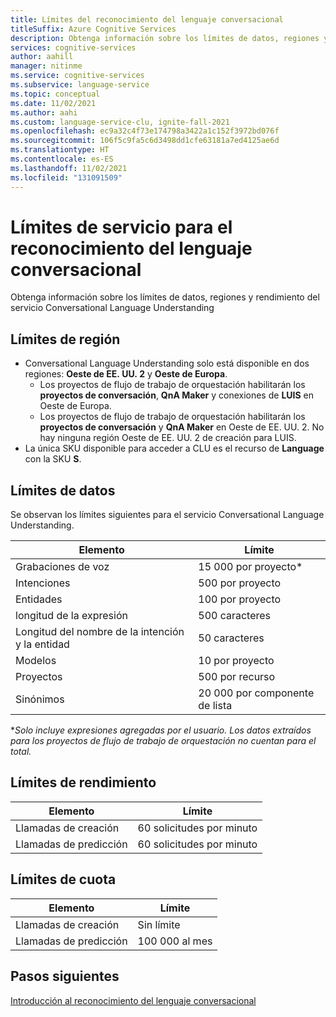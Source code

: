 ```yaml
---
title: Límites del reconocimiento del lenguaje conversacional
titleSuffix: Azure Cognitive Services
description: Obtenga información sobre los límites de datos, regiones y rendimiento del reconocimiento del lenguaje conversacional
services: cognitive-services
author: aahill
manager: nitinme
ms.service: cognitive-services
ms.subservice: language-service
ms.topic: conceptual
ms.date: 11/02/2021
ms.author: aahi
ms.custom: language-service-clu, ignite-fall-2021
ms.openlocfilehash: ec9a32c4f73e174798a3422a1c152f3972bd076f
ms.sourcegitcommit: 106f5c9fa5c6d3498dd1cfe63181a7ed4125ae6d
ms.translationtype: HT
ms.contentlocale: es-ES
ms.lasthandoff: 11/02/2021
ms.locfileid: "131091509"
---
```

# <a name="service-limits-for-conversational-language-understanding"></a>Límites de servicio para el reconocimiento del lenguaje conversacional

Obtenga información sobre los límites de datos, regiones y rendimiento del servicio Conversational Language Understanding

## <a name="region-limits"></a>Límites de región

- Conversational Language Understanding solo está disponible en dos regiones: **Oeste de EE. UU. 2** y **Oeste de Europa**. 
    - Los proyectos de flujo de trabajo de orquestación habilitarán los **proyectos de conversación**, **QnA Maker** y conexiones de **LUIS** en Oeste de Europa.
    - Los proyectos de flujo de trabajo de orquestación habilitarán los **proyectos de conversación** y **QnA Maker** en Oeste de EE. UU. 2. No hay ninguna región Oeste de EE. UU. 2 de creación para LUIS. 
- La única SKU disponible para acceder a CLU es el recurso de **Language** con la SKU **S**.

## <a name="data-limits"></a>Límites de datos

Se observan los límites siguientes para el servicio Conversational Language Understanding.

|Elemento|Límite|
| --- | --- |
|Grabaciones de voz|15 000 por proyecto*|
|Intenciones|500 por proyecto|
|Entidades|100 por proyecto|
|longitud de la expresión|500 caracteres|
|Longitud del nombre de la intención y la entidad|50 caracteres|
|Modelos|10 por proyecto|
|Proyectos|500 por recurso|
|Sinónimos|20 000 por componente de lista|

\**Solo incluye expresiones agregadas por el usuario. Los datos extraídos para los proyectos de flujo de trabajo de orquestación no cuentan para el total.*


## <a name="throughput-limits"></a>Límites de rendimiento

|Elemento | Límite |
--- | --- 
|Llamadas de creación| 60 solicitudes por minuto|
|Llamadas de predicción| 60 solicitudes por minuto|

## <a name="quota-limits"></a>Límites de cuota

| Elemento | Límite |
--- | --- 
|Llamadas de creación| Sin límite|
|Llamadas de predicción| 100 000 al mes|

## <a name="next-steps"></a>Pasos siguientes

[Introducción al reconocimiento del lenguaje conversacional](overview.md)
